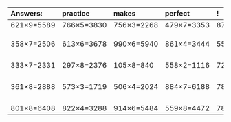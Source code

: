 | Answers: | practice | makes | perfect | ! |
| :--- | :--- | :--- | :--- | :--- |
| 621×9=5589 | 766×5=3830 | 756×3=2268 | 479×7=3353 | 873×4=3492 | 
|   |   |   |   |   | 
|   |   |   |   |   | 
|   |   |   |   |   | 
| 358×7=2506 | 613×6=3678 | 990×6=5940 | 861×4=3444 | 550×9=4950 | 
|   |   |   |   |   | 
|   |   |   |   |   | 
|   |   |   |   |   | 
|   |   |   |   |   | 
| 333×7=2331 | 297×8=2376 | 105×8=840 | 558×2=1116 | 724×4=2896 | 
|   |   |   |   |   | 
|   |   |   |   |   | 
|   |   |   |   |   | 
|   |   |   |   |   | 
| 361×8=2888 | 573×3=1719 | 506×4=2024 | 884×7=6188 | 781×5=3905 | 
|   |   |   |   |   | 
|   |   |   |   |   | 
|   |   |   |   |   | 
|   |   |   |   |   | 
| 801×8=6408 | 822×4=3288 | 914×6=5484 | 559×8=4472 | 783×3=2349 | 
